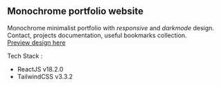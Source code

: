 ## Monochrome portfolio website

Monochrome minimalist portfolio with *responsive* and *darkmode* design.<br>
Contact, projects documentation, useful bookmarks collection.<br>
[Preview design here](https://www.figma.com/proto/0G9x8OlxDsiHXDmmXZIVPK/Minimalist-Landing-Page?page-id=1%3A5&type=design&node-id=6-3&viewport=445%2C365%2C0.32&scaling=scale-down&starting-point-node-id=6%3A3&show-proto-sidebar=1)

Tech Stack :
* ReactJS v18.2.0
* TailwindCSS v3.3.2
